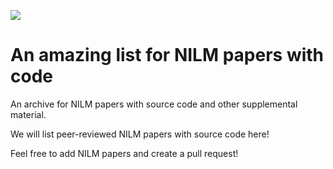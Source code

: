![](http://wwwu.aau.at/chklemen/Untitled-49.png)

# An amazing list for NILM papers with code
An archive for NILM papers with source code and other supplemental material.

We will list peer-reviewed NILM papers with source code here!

Feel free to add NILM papers and create a pull request!
